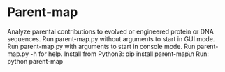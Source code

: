 # Parent-map
Analyze parental contributions to evolved or engineered protein or DNA sequences.
Run parent-map.py without arguments to start in GUI mode.
Run parent-map.py with arguments to start in console mode.
Run parent-map.py -h for help.
Install from Python3: pip install parent-map\n
Run: python parent-map

